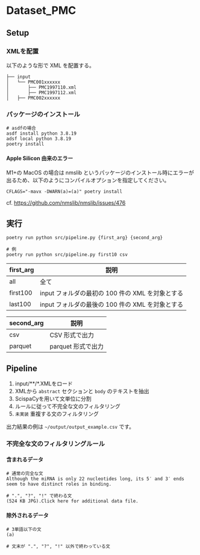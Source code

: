 # Dataset_PMC

## Setup
### XMLを配置
以下のような形で XML を配置する。

```
├── input
│   └── PMC001xxxxxx
│       ├── PMC1997110.xml
│       ├── PMC1997112.xml
│   ├── PMC002xxxxxx
```

### パッケージのインストール
```shell
# asdfの場合
asdf install python 3.8.19
adsf local python 3.8.19
poetry install
```

#### Apple Silicon 由来のエラー

M1+の MacOS の場合は nmslib というパッケージのインストール時にエラーが出るため、以下のようにコンパイルオプションを指定してください。

```
CFLAGS="-mavx -DWARN(a)=(a)" poetry install
```

cf. https://github.com/nmslib/nmslib/issues/476

## 実行

```shell
poetry run python src/pipeline.py {first_arg} {second_arg}

# 例
poetry run python src/pipeline.py first10 csv
```

| first_arg | 説明                                             |
| --------- | ------------------------------------------------ |
| all       | 全て                                             |
| first100  | input フォルダの最初の 100 件の XML を対象とする |
| last100   | input フォルダの最後の 100 件の XML を対象とする |

| second_arg | 説明               |
| ---------- | ------------------ |
| csv        | CSV 形式で出力     |
| parquet    | parquet 形式で出力 |

## Pipeline
1. input/**/*.XMLをロード
1. XMLから `abstract` セクションと `body` のテキストを抽出
1. ScispaCyを用いて文単位に分割
1. ルールに従って不完全な文のフィルタリング
1. `未実装` 重複する文のフィルタリング

出力結果の例は `~/output/output_example.csv` です。

### 不完全な文のフィルタリングルール

#### 含まれるデータ

```
# 通常の完全な文
Although the miRNA is only 22 nucleotides long, its 5′ and 3′ ends seem to have distinct roles in binding.

# ".", "?", "!" で終わる文
(524 KB JPG).Click here for additional data file.
```

#### 除外されるデータ

```
# 3単語以下の文
(a)

# 文末が ".", "?", "!" 以外で終わっている文
```
